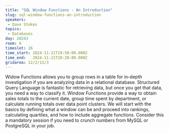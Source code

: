 ```yaml
---
title: "SQL Window Functions - An Introduction"
slug: sql-window-functions-an-introduction
speakers:
 - Dave Stokes
topics:
 - Databases
day: 20243
room: A
timeslot: 16
time_start: 2024-11-21T19:50:00.000Z
time_end:   2024-11-21T20:20:00.000Z
gridarea: 12/2/13/3
---
```


Widow Functions allows you to group rows in a table for in-depth investigation if you are analyzing data in a relational database. Structured Query Language is fantastic for retrieving data, but once you get that data, you need a way to classify it. Window Functions provide a way to obtain sales totals to the current date, group time spent by department, or calculate running totals over data point clusters. We will start with the basics by defining what a window can be and proceed into rankings, calculating quartiles, and how to include aggregate functions. Consider this a mandatory session if you need to crunch numbers from MySQL or PostgreSQL in your job.